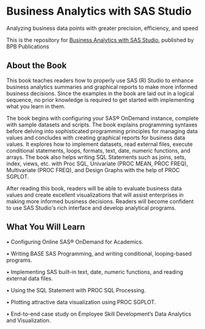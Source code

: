 # Business Analytics with SAS Studio

Analyzing business data points with greater precision, efficiency, and speed

This is the repository for [Business Analytics with SAS Studio](https://bpbonline.com/products/business-analytics-with-sas-studio?_pos=1&_sid=65a90744a&_ss=r), published by BPB Publications
## About the Book
This book teaches readers how to properly use SAS (R) Studio to enhance business analytics summaries and graphical reports to make more informed business decisions. Since the examples in the book are laid out in a logical sequence, no prior knowledge is required to get started with implementing what you learn in them.

The book begins with configuring your SAS® OnDemand instance, complete with sample datasets and scripts. The book explains programming syntaxes before delving into sophisticated programming principles for managing data values and concludes with creating graphical reports for business data values. It explores how to implement datasets, read external files, execute conditional statements, loops, formats, text, date, numeric functions, and arrays. The book also helps writing SQL Statements such as joins, sets, index, views, etc. with Proc SQL, Univariate (PROC MEAN, PROC FREQ), Multivariate (PROC FREQ), and Design Graphs with the help of PROC SGPLOT.

After reading this book, readers will be able to evaluate business data values and create excellent visualizations that will assist enterprises in making more informed business decisions. Readers will become confident to use SAS Studio's rich interface and develop analytical programs.

## What You Will Learn
•	 Configuring Online SAS® OnDemand for Academics.

•	 Writing  BASE SAS Programming, and writing conditional, looping-based programs.

•	 Implementing SAS built-in text, date, numeric functions, and reading external data files.

•	 Using the SQL Statement with PROC SQL Processing.

•	 Plotting attractive data visualization using  PROC SGPLOT.

•	 End-to-end case study on Employee Skill Development’s Data Analytics and Visualization.




